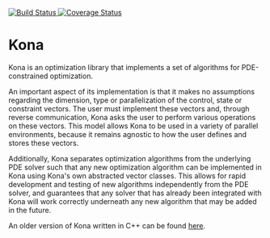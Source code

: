 <p>
    <a href='https://travis-ci.org/OptimalDesignLab/Kona?branch=master'>
        <img id="travis" alt="Build Status" 
          src="https://travis-ci.org/OptimalDesignLab/Kona.svg?branch=master" 
          />
        <script language="javascript" type="text/javascript">
            var d = new Date(); 
            document.getElementById("travis").src = "https://travis-ci.org/OptimalDesignLab/Kona.svg?branch=master&ver="+d.getTime();
        </script>
    </a>
    <a href='https://coveralls.io/r/OptimalDesignLab/Kona?branch=master'>
        <img alt="Coverage Status" id="coveralls" 
        src='https://coveralls.io/repos/OptimalDesignLab/Kona/badge.svg?branch=master' 
        />
        <script language="javascript" type="text/javascript">
            var d = new Date(); 
            document.getElementById("coveralls").src = "https://coveralls.io/repos/OptimalDesignLab/Kona/badge.svg?branch=master&ver="+d.getTime();
        </script>
    </a>
</p>

# Kona

Kona is an optimization library that implements a set of algorithms for 
PDE-constrained optimization.

An important aspect of its implementation is that it makes no assumptions 
regarding the dimension, type or parallelization of the control, state or 
constraint vectors. The user must implement these vectors and, through reverse 
communication, Kona asks the user to perform various operations on these 
vectors. This model allows Kona to be used in a variety of parallel 
environments, because it remains agnostic to how the user defines and stores 
these vectors.

Additionally, Kona separates optimization algorithms from the underlying PDE 
solver such that any new optimization algorithm can be implemented in Kona 
using Kona's own abstracted vector classes. This allows for rapid development 
and testing of new algorithms independently from the PDE solver, and 
guarantees that any solver that has already been integrated with Kona will 
work correctly underneath any new algorithm that may be added in the future.

An older version of Kona written in C++ can be found 
[here](https://bitbucket.org/odl/kona).
